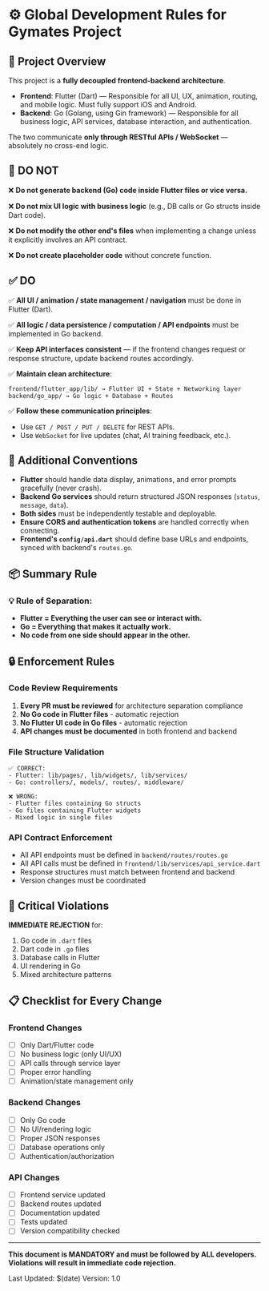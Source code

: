 # ⚙️ Global Development Rules for Gymates Project

## 🧩 Project Overview

This project is a **fully decoupled frontend-backend architecture**.

- **Frontend**: Flutter (Dart) — Responsible for all UI, UX, animation, routing, and mobile logic. Must fully support iOS and Android.
- **Backend**: Go (Golang, using Gin framework) — Responsible for all business logic, API services, database interaction, and authentication.

The two communicate **only through RESTful APIs / WebSocket** — absolutely no cross-end logic.

## 🚫 DO NOT

❌ **Do not generate backend (Go) code inside Flutter files or vice versa.**

❌ **Do not mix UI logic with business logic** (e.g., DB calls or Go structs inside Dart code).

❌ **Do not modify the other end's files** when implementing a change unless it explicitly involves an API contract.

❌ **Do not create placeholder code** without concrete function.

## ✅ DO

✅ **All UI / animation / state management / navigation** must be done in Flutter (Dart).

✅ **All logic / data persistence / computation / API endpoints** must be implemented in Go backend.

✅ **Keep API interfaces consistent** — if the frontend changes request or response structure, update backend routes accordingly.

✅ **Maintain clean architecture**:
```
frontend/flutter_app/lib/ → Flutter UI + State + Networking layer
backend/go_app/ → Go logic + Database + Routes
```

✅ **Follow these communication principles**:
- Use `GET / POST / PUT / DELETE` for REST APIs.
- Use `WebSocket` for live updates (chat, AI training feedback, etc.).

## 🧠 Additional Conventions

- **Flutter** should handle data display, animations, and error prompts gracefully (never crash).
- **Backend Go services** should return structured JSON responses (`status`, `message`, `data`).
- **Both sides** must be independently testable and deployable.
- **Ensure CORS and authentication tokens** are handled correctly when connecting.
- **Frontend's `config/api.dart`** should define base URLs and endpoints, synced with backend's `routes.go`.

## 📦 Summary Rule

### 💡 Rule of Separation:
- **Flutter = Everything the user can see or interact with.**
- **Go = Everything that makes it actually work.**
- **No code from one side should appear in the other.**

## 🔒 Enforcement Rules

### Code Review Requirements
1. **Every PR must be reviewed** for architecture separation compliance
2. **No Go code in Flutter files** - automatic rejection
3. **No Flutter UI code in Go files** - automatic rejection
4. **API changes must be documented** in both frontend and backend

### File Structure Validation
```
✅ CORRECT:
- Flutter: lib/pages/, lib/widgets/, lib/services/
- Go: controllers/, models/, routes/, middleware/

❌ WRONG:
- Flutter files containing Go structs
- Go files containing Flutter widgets
- Mixed logic in single files
```

### API Contract Enforcement
- All API endpoints must be defined in `backend/routes/routes.go`
- All API calls must be defined in `frontend/lib/services/api_service.dart`
- Response structures must match between frontend and backend
- Version changes must be coordinated

## 🚨 Critical Violations

**IMMEDIATE REJECTION** for:
1. Go code in `.dart` files
2. Dart code in `.go` files
3. Database calls in Flutter
4. UI rendering in Go
5. Mixed architecture patterns

## 📋 Checklist for Every Change

### Frontend Changes
- [ ] Only Dart/Flutter code
- [ ] No business logic (only UI/UX)
- [ ] API calls through service layer
- [ ] Proper error handling
- [ ] Animation/state management only

### Backend Changes
- [ ] Only Go code
- [ ] No UI/rendering logic
- [ ] Proper JSON responses
- [ ] Database operations only
- [ ] Authentication/authorization

### API Changes
- [ ] Frontend service updated
- [ ] Backend routes updated
- [ ] Documentation updated
- [ ] Tests updated
- [ ] Version compatibility checked

---

**This document is MANDATORY and must be followed by ALL developers.**
**Violations will result in immediate code rejection.**

Last Updated: $(date)
Version: 1.0

